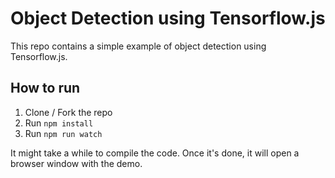 # Object Detection using Tensorflow.js
This repo contains a simple example of object detection using Tensorflow.js. 

## How to run
1. Clone / Fork the repo
2. Run `npm install`
3. Run `npm run watch`

It might take a while to compile the code. Once it's done, it will open a browser window with the demo.
